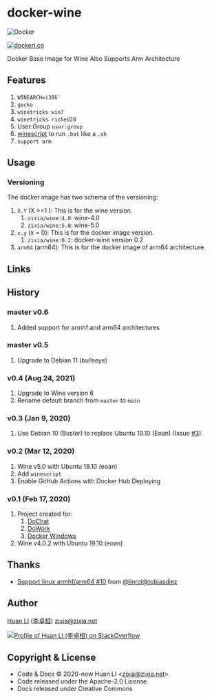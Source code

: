 # docker-wine

![Docker](https://github.com/huan/docker-wine/workflows/Docker/badge.svg)

[![dockeri.co](https://dockeri.co/image/zixia/wine)](https://hub.docker.com/r/zixia/wine/)

Docker Base Image for Wine Also Supports Arm Architecture

## Features

1. `WINEARCH=i386`
1. `gecko`
1. `winetricks win7`
1. `winetricks riched20`
1. User:Group `user:group`
1. [winescript](https://www.linux.org/threads/running-windows-batch-files-on-linux.11205/) to run `.bat` like a `.sh`
1. `support arm`

## Usage

### Versioning

The docker image has two schema of the versioning:

1. `X.Y` (X >=1 ): This is for the wine version.
    1. `zixia/wine:4.0`: wine-4.0
    1. `zixia/wine:5.0`: wine-5.0
1. `x.y` (x = 0): This is for the docker image version.
    1. `zixia/wine:0.2`: docker-wine version 0.2
1. `arm64` (arm64): This is for the docker image of arm64 architecture.

## Links

## History

### master v0.6

1. Added support for armhf and arm64 architectures

### master v0.5

1. Upgrade to Debian 11 (bullseye)

### v0.4 (Aug 24, 2021)

1. Upgrade to Wine version 6
1. Rename default branch from `master` to `main`

### v0.3 (Jan 9, 2020)

1. Use Debian 10 (Buster) to replace Ubuntu 19.10 (Eoan) (Issue [#3](https://github.com/huan/docker-wine/issues/3))

### v0.2 (Mar 12, 2020)

1. Wine v5.0 with Ubuntu 19.10 (eoan)
1. Add `winescript`
1. Enable GitHub Actions with Docker Hub Deploying

### v0.1 (Feb 17, 2020)

1. Project created for:
    1. [DoChat](https://github.com/huan/docker-wechat)
    1. [DoWork](https://github.com/huan/docker-wxwork)
    1. [Docker Windows](https://github.com/huan/docker-windows)
1. Wine v4.0.2 with Ubuntu 19.10 (eoan)

## Thanks

- [Support linux armhf/arm64 #10](https://github.com/huan/docker-wine/pull/10) from [@linrol](https://github.com/linrol)[@tobiasdiez](https://github.com/tobiasdiez)

## Author

[Huan LI](https://github.com/huan) ([李卓桓](http://linkedin.com/in/zixia)) zixia@zixia.net

[![Profile of Huan LI (李卓桓) on StackOverflow](https://stackexchange.com/users/flair/265499.png)](https://stackexchange.com/users/265499)

## Copyright & License

- Code & Docs © 2020-now Huan LI \<zixia@zixia.net\>
- Code released under the Apache-2.0 License
- Docs released under Creative Commons
